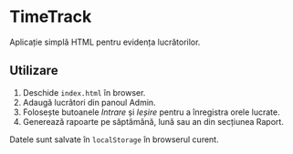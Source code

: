 # TimeTrack

Aplicație simplă HTML pentru evidența lucrătorilor.

## Utilizare
1. Deschide `index.html` în browser.
2. Adaugă lucrători din panoul Admin.
3. Folosește butoanele *Intrare* și *Ieșire* pentru a înregistra orele lucrate.
4. Generează rapoarte pe săptămână, lună sau an din secțiunea Raport.

Datele sunt salvate în `localStorage` în browserul curent.
